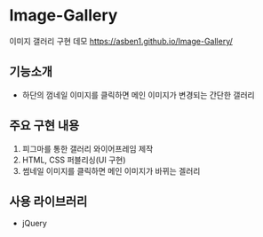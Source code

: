 # Image-Gallery
이미지 갤러리 구현 데모         https://asben1.github.io/Image-Gallery/

## 기능소개
- 하단의 껌네일 이미지를 클릭하면 메인 이미지가 변경되는 간단한 갤러리

## 주요 구현 내용
1. 피그마를 통한 갤러리 와이어프레임 제작
2. HTML, CSS 퍼블리싱(UI 구현)
3. 썸네일 이미지를 클릭하면 메인 이미지가 바뀌는 겔러리

## 사용 라이브러리
- jQuery
